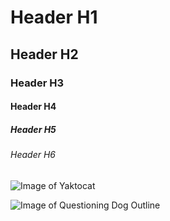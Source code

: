 # Header H1
## Header H2
### Header H3
#### Header H4
##### Header H5
###### Header H6

![Image of Yaktocat](https://octodex.github.com/images/yaktocat.png)

![Image of Questioning Dog Outline](https://i2.wp.com/www.skiptomylou.org/wp-content/uploads/2019/06/dog-drawing.jpg)
